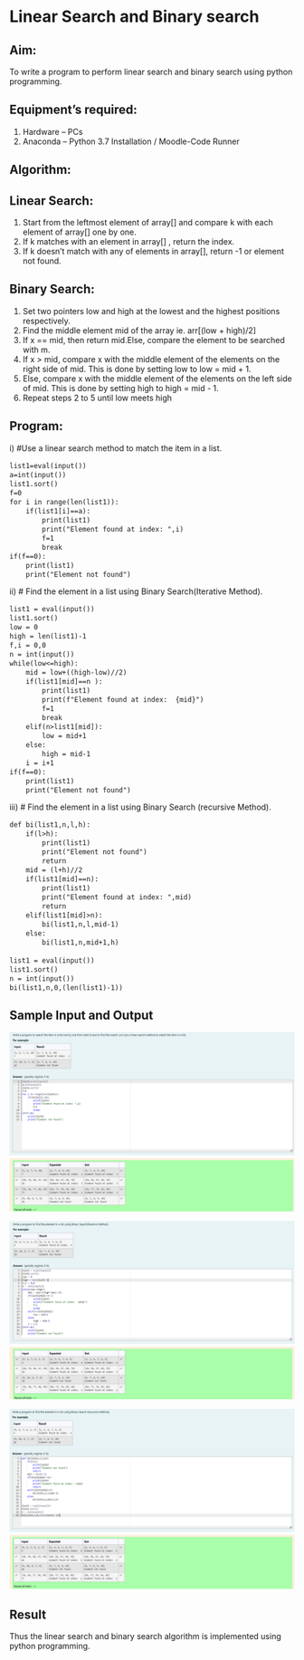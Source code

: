# Linear Search and Binary search
## Aim:
To write a program to perform linear search and binary search using python programming.
## Equipment’s required:
1.	Hardware – PCs
2.	Anaconda – Python 3.7 Installation / Moodle-Code Runner
## Algorithm:
## Linear Search:
1.	Start from the leftmost element of array[] and compare k with each element of array[] one by one.
2.	If k matches with an element in array[] , return the index.
3.	If k doesn’t match with any of elements in array[], return -1 or element not found.
## Binary Search:
1.	Set two pointers low and high at the lowest and the highest positions respectively.
2.	Find the middle element mid of the array ie. arr[(low + high)/2]
3.	If x == mid, then return mid.Else, compare the element to be searched with m.
4.	If x > mid, compare x with the middle element of the elements on the right side of mid. This is done by setting low to low = mid + 1.
5.	Else, compare x with the middle element of the elements on the left side of mid. This is done by setting high to high = mid - 1.
6.	Repeat steps 2 to 5 until low meets high
## Program:
i)	#Use a linear search method to match the item in a list.
```
list1=eval(input())
a=int(input())
list1.sort()
f=0
for i in range(len(list1)):
    if(list1[i]==a):
        print(list1)
        print("Element found at index: ",i)
        f=1
        break
if(f==0):
    print(list1)
    print("Element not found")
```
ii)	# Find the element in a list using Binary Search(Iterative Method).
```
list1 = eval(input())
list1.sort()
low = 0
high = len(list1)-1
f,i = 0,0
n = int(input())
while(low<=high):
    mid = low+((high-low)//2)
    if(list1[mid]==n ):
        print(list1)
        print(f"Element found at index:  {mid}")
        f=1
        break
    elif(n>list1[mid]):
        low = mid+1
    else:
        high = mid-1
    i = i+1
if(f==0):
    print(list1)
    print("Element not found")
```
iii)	# Find the element in a list using Binary Search (recursive Method).
```
def bi(list1,n,l,h):
    if(l>h):
        print(list1)
        print("Element not found")
        return 
    mid = (l+h)//2
    if(list1[mid]==n):
        print(list1)
        print("Element found at index: ",mid)
        return
    elif(list1[mid]>n):
        bi(list1,n,l,mid-1)
    else:
        bi(list1,n,mid+1,h)
    
list1 = eval(input())
list1.sort()
n = int(input())
bi(list1,n,0,(len(list1)-1))
```
## Sample Input and Output
![](image.png)

![](image-1.png)

![](image-2.png)

## Result
Thus the linear search and binary search algorithm is implemented using python programming.
